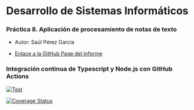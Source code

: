 # Desarrollo de Sistemas Informáticos
### Práctica 8. Aplicación de procesamiento de notas de texto

* Autor: Saúl Pérez García

* [Enlace a la GitHub Page del informe](https://ull-esit-inf-dsi-2021.github.io/ull-esit-inf-dsi-20-21-prct08-filesystem-notes-app-ostream07/)


### Integración continua de Typescript y Node.js con GitHub Actions

[![Test](https://github.com/ULL-ESIT-INF-DSI-2021/ull-esit-inf-dsi-20-21-prct08-filesystem-notes-app-ostream07/actions/workflows/node.js.yml/badge.svg)](https://github.com/ULL-ESIT-INF-DSI-2021/ull-esit-inf-dsi-20-21-prct08-filesystem-notes-app-ostream07/actions/workflows/node.js.yml)

[![Coverage Status](https://coveralls.io/repos/github/ULL-ESIT-INF-DSI-2021/ull-esit-inf-dsi-20-21-prct08-filesystem-notes-app-ostream07/badge.svg?branch=master)](https://coveralls.io/github/ULL-ESIT-INF-DSI-2021/ull-esit-inf-dsi-20-21-prct08-filesystem-notes-app-ostream07?branch=master)